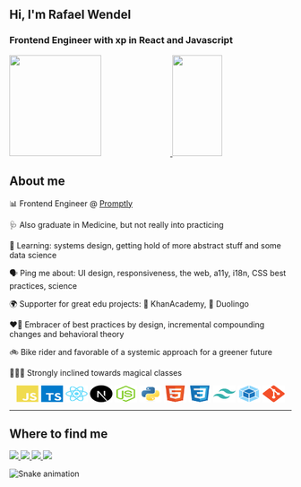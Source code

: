 ## Hi, I'm Rafael Wendel

### Frontend Engineer with xp in React and Javascript

<div height="190em">
  <a href="https://github.com/rafawendel">
    <img height="180em" width="57%" src="https://github-readme-stats.vercel.app/api?username=rafawendel&show_icons=true&theme=dracula&include_all_commits=true&count_private=true&hide=stars">
    <img height="180em" width="42%" src="https://github-readme-stats.vercel.app/api/top-langs/?username=rafawendel&layout=compact&langs_count=7&theme=dracula">
  </a>
</div>

## About me

📊 Frontend Engineer @ [Promptly](https://www.promptlyhealth.com/en/)

🩺 Also graduate in Medicine, but not really into practicing

🌱 Learning: systems design, getting hold of more abstract stuff and some data science

🗣 Ping me about: UI design, responsiveness, the web, a11y, i18n, CSS best practices, science

🌍 Supporter for great edu projects: 🌷 KhanAcademy, 🦉 Duolingo

❤️‍🔥 Embracer of best practices by design, incremental compounding changes and behavioral theory

🚲 Bike rider and favorable of a systemic approach for a greener future

🧙🏼‍♂️ Strongly inclined towards magical classes

<!-- Dev Badges -->
<div width="100%" align="center">
  <img align="center" alt="Javascript Icon" title="Javascript" height="30" width="40" src="https://raw.githubusercontent.com/devicons/devicon/master/icons/javascript/javascript-plain.svg">
  <img align="center" alt="Typescript Icon" title="Typescript" height="30" width="40" src="https://raw.githubusercontent.com/devicons/devicon/master/icons/typescript/typescript-plain.svg">
  <img align="center" alt="React Icon" title="React" height="30" width="40" src="https://raw.githubusercontent.com/devicons/devicon/master/icons/react/react-original.svg">
  <img align="center" alt="Next.js Icon" title="Next.js" height="30" width="40" src="https://raw.githubusercontent.com/devicons/devicon/master/icons/nextjs/nextjs-original.svg">
  <img align="center" alt="Node.js Icon" title="Node.js" height="30" width="40" src="https://raw.githubusercontent.com/devicons/devicon/master/icons/nodejs/nodejs-original.svg">
  <img align="center" alt="Python Icon" title="Python" height="30" width="40" src="https://raw.githubusercontent.com/devicons/devicon/master/icons/python/python-original.svg">
  <img align="center" alt="HTML Icon" title="HTML" height="30" width="40" src="https://raw.githubusercontent.com/devicons/devicon/master/icons/html5/html5-original.svg">
  <img align="center" alt="CSS Icon" title="CSS" height="30" width="40" src="https://raw.githubusercontent.com/devicons/devicon/master/icons/css3/css3-original.svg">
  <img align="center" alt="TailwindCSS Icon" title="TailwindCSS" height="30" width="40" src="https://raw.githubusercontent.com/devicons/devicon/master/icons/tailwindcss/tailwindcss-plain.svg">
  <img align="center" alt="Webpack Icon" title="Webpack" height="30" width="40" src="https://raw.githubusercontent.com/devicons/devicon/master/icons/webpack/webpack-original.svg">
  <img align="center" alt="Git Icon" title="Git" height="30" width="40" src="https://raw.githubusercontent.com/devicons/devicon/master/icons/git/git-original.svg">
</div>

---

## Where to find me

<!-- Social Badges -->
<div>
  <a href="mailto:rafawendel2010+github@gmail.com" target="_blank" title="Gmail">
    <img src="https://img.shields.io/badge/Gmail-D14836?style=for-the-badge&logo=gmail&logoColor=white">
  </a>
  <a href="https://www.linkedin.com/in/rafawendel/" target="_blank" title="LinkedIn">
    <img src="https://img.shields.io/badge/LinkedIn-0077B5?style=for-the-badge&logo=linkedin&logoColor=white">
  </a>
  <a href="https://instagram.com/rafawendel2010" target="_blank" title="Instagram">
    <img src="https://img.shields.io/badge/-Instagram-%23E4405F?style=for-the-badge&logo=instagram&logoColor=white">
  </a>
  <a href="https://dev.to/rafawendel" target="_blank" title="Dev.to">
    <img src="https://img.shields.io/badge/dev.to-0A0A0A?style=for-the-badge&logo=dev.to&logoColor=white">
  </a>
</div>

![Snake animation](https://github.com/rafawendel/rafawendel/blob/output/github-contribution-grid-snake.svg)
